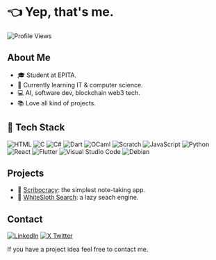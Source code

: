 # 👈 Yep, that's me.

![Profile Views](https://komarev.com/ghpvc/?username=gaetanslrt&color=blue)  

## About Me
- 🎓 Student at EPITA.
- 🌱 Currently learning IT & computer science.
- 💻 AI, software dev, blockchain web3 tech.
- 📚 Love all kind of projects.

## 🤖 Tech Stack
![HTML](https://img.shields.io/badge/-HTML5-F7DF1E?logo=HTML5&logoColor=white&style=flat-square)
![C](https://img.shields.io/badge/C-00599C?logo=c&logoColor=white)
![C#](https://custom-icon-badges.demolab.com/badge/C%23-%23239120.svg?logo=cshrp&logoColor=white)
![Dart](https://img.shields.io/badge/Dart-%230175C2.svg?logo=dart&logoColor=white)
![OCaml](https://img.shields.io/badge/OCaml-EC6813?logo=ocaml&logoColor=white)
![Scratch](https://img.shields.io/badge/Scratch-4D97FF?logo=scratch&logoColor=white)
![JavaScript](https://img.shields.io/badge/-JavaScript-F7DF1E?logo=javascript&logoColor=white&style=flat-square)
![Python](https://img.shields.io/badge/-Python-3776AB?logo=python&logoColor=white&style=flat-square)
![React](https://img.shields.io/badge/-React-61DAFB?logo=react&logoColor=white&style=flat-square)
![Flutter](https://img.shields.io/badge/-Flutter-61DAFB?logo=flutter&logoColor=white&style=flat-square)
![Visual Studio Code](https://custom-icon-badges.demolab.com/badge/Visual%20Studio%20Code-0078d7.svg?logo=vsc&logoColor=white)
![Debian](https://img.shields.io/badge/Debian-A81D33?logo=debian&logoColor=white)


## Projects
- 🔗 [Scribocracy](https://www.scribocracy.com): the simplest note-taking app.
- 🔗 [WhiteSloth Search](https://github.com/gaetanslrt/whitesloth-search): a lazy seach engine.

<!-- ## 📊 GitHub Stats
![Your GitHub Stats](https://github-readme-stats.vercel.app/api?username=gaetanslrt&show_icons=true&theme=radical)  
![Top Languages](https://github-readme-stats.vercel.app/api/top-langs/?username=gaetanslrt&layout=compact&theme=radical)  -->

## Contact
[![LinkedIn](https://img.shields.io/badge/-LinkedIn-0A66C2?logo=linkedin&logoColor=white&style=flat-square)](https://www.linkedin.com/in/gaetan-suillerot-294450327)
[![X Twitter](https://img.shields.io/badge/X-%23000000.svg?logo=X&logoColor=white)](https://x.com/GaetanSlrt)

If you have a project idea feel free to contact me.
